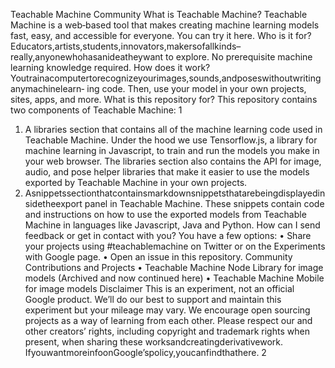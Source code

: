 Teachable Machine Community
What is Teachable Machine?
Teachable Machine is a web‑based tool that makes creating machine learning models fast, easy, and
accessible for everyone. You can try it here.
Who is it for?
Educators,artists,students,innovators,makersofallkinds–really,anyonewhohasanideatheywant
to explore. No prerequisite machine learning knowledge required.
How does it work?
Youtrainacomputertorecognizeyourimages,sounds,andposeswithoutwritinganymachinelearn‑
ing code. Then, use your model in your own projects, sites, apps, and more.
What is this repository for?
This repository contains two components of Teachable Machine:
1

1. A libraries section that contains all of the machine learning code used in Teachable Machine.
Under the hood we use Tensorflow.js, a library for machine learning in Javascript, to train and
run the models you make in your web browser. The libraries section also contains the API
for image, audio, and pose helper libraries that make it easier to use the models exported by
Teachable Machine in your own projects.
2. Asnippetssectionthatcontainsmarkdownsnippetsthatarebeingdisplayedinsidetheexport
panel in Teachable Machine. These snippets contain code and instructions on how to use the
exported models from Teachable Machine in languages like Javascript, Java and Python.
How can I send feedback or get in contact with you?
You have a few options:
• Share your projects using #teachablemachine on Twitter or on the Experiments with Google
page.
• Open an issue in this repository.
Community Contributions and Projects
• Teachable Machine Node Library for image models (Archived and now continued here)
• Teachable Machine Mobile for image models
Disclaimer
This is an experiment, not an official Google product. We’ll do our best to support and maintain this
experiment but your mileage may vary.
We encourage open sourcing projects as a way of learning from each other. Please respect our and
other creators’ rights, including copyright and trademark rights when present, when sharing these
worksandcreatingderivativework. IfyouwantmoreinfoonGoogle’spolicy,youcanfindthathere.
2